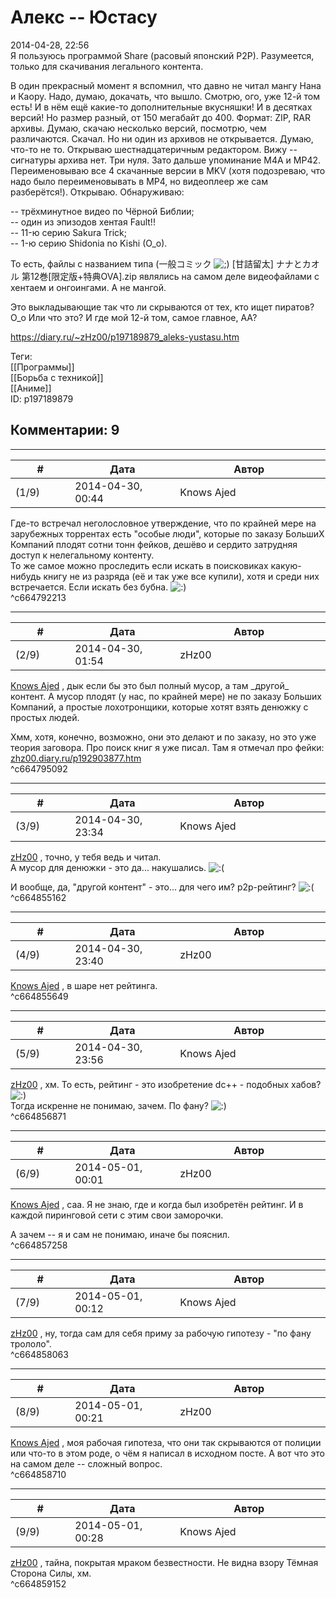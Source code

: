 Алекс -- Юстасу
===============

  
2014-04-28, 22:56  
 Я пользуюсь программой Share (расовый японский P2P). Разумеется, только для скачивания легального контента.   
   
 В один прекрасный момент я вспомнил, что давно не читал мангу Нана и Каору. Надо, думаю, докачать, что вышло. Смотрю, ого, уже 12-й том есть! И в нём ещё какие-то дополнительные вкусняшки! И в десятках версий! Но размер разный, от 150 мегабайт до 400. Формат: ZIP, RAR архивы. Думаю, скачаю несколько версий, посмотрю, чем различаются. Скачал. Но ни один из архивов не открывается. Думаю, что-то не то. Открываю шестнадцатеричным редактором. Вижу -- сигнатуры архива нет. Три нуля. Зато дальше упоминание M4A и MP42. Переименовываю все 4 скачанные версии в MKV (хотя подозреваю, что надо было переименовывать в MP4, но видеоплеер же сам разберётся!). Открываю. Обнаруживаю:   
   
 -- трёхминутное видео по Чёрной Библии;   
 -- один из эпизодов хентая Fault!!   
 -- 11-ю серию Sakura Trick;   
 -- 1-ю серию Shidonia no Kishi (O\_o).   
   
 То есть, файлы с названием типа (一般コミック ![;)](http://static.diary.ru/picture/1136.gif) [甘詰留太] ナナとカオル 第12巻[限定版+特典OVA].zip являлись на самом деле видеофайлами с хентаем и онгоингами. А не мангой.   
   
 Это выкладывающие так что ли скрываются от тех, кто ищет пиратов? О\_о Или что это? И где мой 12-й том, самое главное, АА?   
  
<https://diary.ru/~zHz00/p197189879_aleks-yustasu.htm>  
  
Теги:  
[[Программы]]  
[[Борьба с техникой]]  
[[Аниме]]  
ID: p197189879  


Комментарии: 9
--------------

  


---



|         #         |              Дата              |                     Автор                     |           ID           |
| --- | --- | --- | --- |
| (1/9) | 2014-04-30, 00:44 | Knows Ajed | c664792213 |

  
 Где-то встречал неголословное утверждение, что по крайней мере на зарубежных торрентах есть "особые люди", которые по заказу БольшиХ Компаний плодят сотни тонн фейков, дешёво и сердито затрудняя доступ к нелегальному контенту.   
 То же самое можно проследить если искать в поисковиках какую-нибудь книгу не из разряда (её и так уже все купили), хотя и среди них встречается. Если искать без бубна. ![:)](http://static.diary.ru/picture/3.gif)   
 ^c664792213

---



|         #         |              Дата              |                     Автор                     |           ID           |
| --- | --- | --- | --- |
| (2/9) | 2014-04-30, 01:54 | zHz00 | c664795092 |

  
  [Knows Ajed](http://Who-Knows-Ajed.diary.ru "Who Knows Ajed?")  , дык если бы это был полный мусор, а там \_другой\_ контент. А мусор плодят (у нас, по крайней мере) не по заказу Больших Компаний, а простые лохотронщики, которые хотят взять денюжку с простых людей.   
   
 Хмм, хотя, конечно, возможно, они это делают и по заказу, но это уже теория заговора. Про поиск книг я уже писал. Там я отмечал про фейки:   
  [zhz00.diary.ru/p192903877.htm](О%20скачивании%20книг)    
 ^c664795092

---



|         #         |              Дата              |                     Автор                     |           ID           |
| --- | --- | --- | --- |
| (3/9) | 2014-04-30, 23:34 | Knows Ajed | c664855162 |

  
  [zHz00](https://zHz00.diary.ru "Untitled")  , точно, у тебя ведь и читал.   
 А мусор для денюжки - это да... накушались. ![:(](http://static.diary.ru/picture/1146.gif)   
   
 И вообще, да, "другой контент" - это... для чего им? p2p-рейтинг? ![:(](http://static.diary.ru/picture/1146.gif)   
 ^c664855162

---



|         #         |              Дата              |                     Автор                     |           ID           |
| --- | --- | --- | --- |
| (4/9) | 2014-04-30, 23:40 | zHz00 | c664855649 |

  
  [Knows Ajed](http://Who-Knows-Ajed.diary.ru "Who Knows Ajed?")  , в шаре нет рейтинга.   
 ^c664855649

---



|         #         |              Дата              |                     Автор                     |           ID           |
| --- | --- | --- | --- |
| (5/9) | 2014-04-30, 23:56 | Knows Ajed | c664856871 |

  
  [zHz00](https://zHz00.diary.ru "Untitled")  , хм. То есть, рейтинг - это изобретение dc++ - подобных хабов? ![:)](http://static.diary.ru/picture/3.gif)   
 Тогда искренне не понимаю, зачем. По фану? ![:)](http://static.diary.ru/picture/3.gif)   
 ^c664856871

---



|         #         |              Дата              |                     Автор                     |           ID           |
| --- | --- | --- | --- |
| (6/9) | 2014-05-01, 00:01 | zHz00 | c664857258 |

  
  [Knows Ajed](http://Who-Knows-Ajed.diary.ru "Who Knows Ajed?")  , саа. Я не знаю, где и когда был изобретён рейтинг. И в каждой пиринговой сети с этим свои заморочки.   
   
 А зачем -- я и сам не понимаю, иначе бы пояснил.   
 ^c664857258

---



|         #         |              Дата              |                     Автор                     |           ID           |
| --- | --- | --- | --- |
| (7/9) | 2014-05-01, 00:12 | Knows Ajed | c664858063 |

  
  [zHz00](https://zHz00.diary.ru "Untitled")  , ну, тогда сам для себя приму за рабочую гипотезу - "по фану трололо".   
 ^c664858063

---



|         #         |              Дата              |                     Автор                     |           ID           |
| --- | --- | --- | --- |
| (8/9) | 2014-05-01, 00:21 | zHz00 | c664858710 |

  
  [Knows Ajed](http://Who-Knows-Ajed.diary.ru "Who Knows Ajed?")  , моя рабочая гипотеза, что они так скрываются от полиции или что-то в этом роде, о чём я написал в исходном посте. А вот что это на самом деле -- сложный вопрос.   
 ^c664858710

---



|         #         |              Дата              |                     Автор                     |           ID           |
| --- | --- | --- | --- |
| (9/9) | 2014-05-01, 00:28 | Knows Ajed | c664859152 |

  
  [zHz00](https://zHz00.diary.ru "Untitled")  , тайна, покрытая мраком безвестности. Не видна взору Тёмная Сторона Силы, хм.   
 ^c664859152